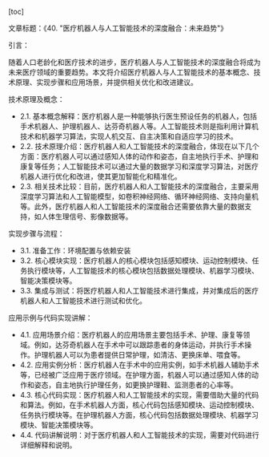 
[toc]                    
                
                
文章标题：《40. "医疗机器人与人工智能技术的深度融合：未来趋势"》

引言：

随着人口老龄化和医疗技术的进步，医疗机器人与人工智能技术的深度融合将成为未来医疗领域的重要趋势。本文将介绍医疗机器人与人工智能技术的基本概念、技术原理、实现步骤和应用场景，并提供相关优化和改进建议。

技术原理及概念：

- 2.1. 基本概念解释：医疗机器人是一种能够执行医生预设任务的机器人，包括手术机器人、护理机器人、达芬奇机器人等。人工智能技术则是指利用计算机技术和机器学习算法，实现人机交互、自主决策和自适应学习的技术。
- 2.2. 技术原理介绍：医疗机器人和人工智能技术的深度融合，体现在以下几个方面：医疗机器人可以通过感知人体的动作和姿态，自主地执行手术、护理和康复等任务；人工智能技术可以通过大量的数据学习和深度学习算法，对医疗机器人进行优化和改进，使其更加智能化和精准化。
- 2.3. 相关技术比较：目前，医疗机器人和人工智能技术的深度融合，主要采用深度学习算法和人工智能模型，如卷积神经网络、循环神经网络、支持向量机等。此外，医疗机器人和人工智能技术的深度融合还需要依靠大量的数据支持，如人体生理信号、影像数据等。

实现步骤与流程：

- 3.1. 准备工作：环境配置与依赖安装
- 3.2. 核心模块实现：医疗机器人的核心模块包括感知模块、运动控制模块、任务执行模块等，人工智能技术的核心模块包括数据处理模块、机器学习模块、智能决策模块等。
- 3.3. 集成与测试：将医疗机器人和人工智能技术进行集成，并对集成后的医疗机器人和人工智能技术进行测试和优化。

应用示例与代码实现讲解：

- 4.1. 应用场景介绍：医疗机器人的应用场景主要包括手术、护理、康复等领域。例如，达芬奇机器人在手术中可以跟踪患者的身体运动，并执行手术操作。护理机器人可以为患者提供日常护理，如清洁、更换床单、喂食等。
- 4.2. 应用实例分析：医疗机器人在手术中的应用实例，如手术机器人辅助手术等，已经被广泛应用于医疗领域。在护理方面，机器人可以通过感知人体的动作和姿态，自主地执行护理任务，如更换护理鞋、监测患者的心率等。
- 4.3. 核心代码实现：医疗机器人和人工智能技术的实现，需要借助大量的代码和算法。例如，在手术机器人方面，核心代码包括感知模块、运动控制模块、任务执行模块等。在护理机器人方面，核心代码包括数据处理模块、机器学习模块、智能决策模块等。
- 4.4. 代码讲解说明：对于医疗机器人和人工智能技术的实现，需要对代码进行详细解释和说明。

